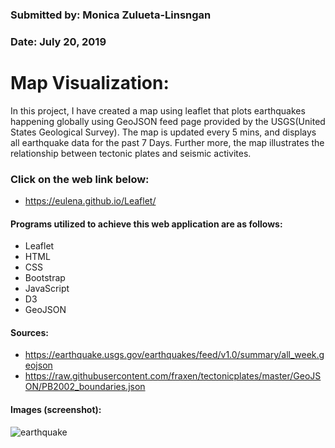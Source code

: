 ### Submitted by: Monica Zulueta-Linsngan
### Date: July 20, 2019


# Map Visualization:

In this project, I have created a map using leaflet that plots earthquakes happening globally using GeoJSON feed page provided by the USGS(United States Geological Survey). The map is updated every 5 mins, and displays all earthquake data for the past 7 Days. Further more, the map illustrates the relationship between tectonic plates and seismic activites.

### Click on the web link below:
* https://eulena.github.io/Leaflet/

#### Programs utilized to achieve this web application are as follows:
* Leaflet
* HTML
* CSS
* Bootstrap
* JavaScript
* D3
* GeoJSON

#### Sources:
* https://earthquake.usgs.gov/earthquakes/feed/v1.0/summary/all_week.geojson
* https://raw.githubusercontent.com/fraxen/tectonicplates/master/GeoJSON/PB2002_boundaries.json


#### Images (screenshot):
![earthquake](images/earthquake.png)
